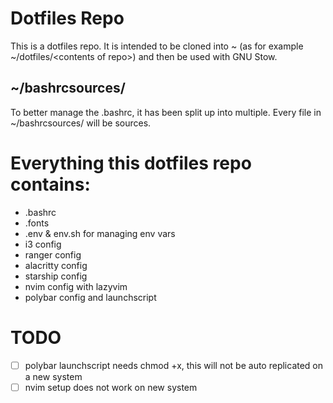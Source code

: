 # Dotfiles Repo
This is a dotfiles repo. It is intended to be cloned into ~ (as for example ~/dotfiles/\<contents of repo>) and then be used with GNU Stow.

## ~/bashrcsources/
To better manage the .bashrc, it has been split up into multiple.
Every file in ~/bashrcsources/ will be sources.

# Everything this dotfiles repo contains:
- .bashrc
- .fonts
- .env & env.sh for managing env vars
- i3 config
- ranger config
- alacritty config
- starship config
- nvim config with lazyvim
- polybar config and launchscript

# TODO
- [ ] polybar launchscript needs chmod +x, this will not be auto replicated on a new system
- [ ] nvim setup does not work on new system
